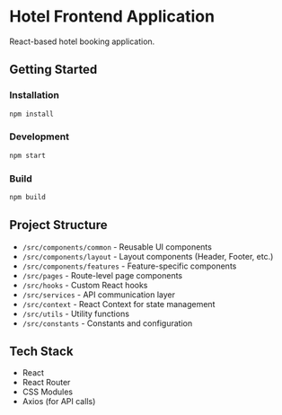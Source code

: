# Hotel Frontend Application

React-based hotel booking application.

## Getting Started

### Installation
```bash
npm install
```

### Development
```bash
npm start
```

### Build
```bash
npm build
```

## Project Structure

- `/src/components/common` - Reusable UI components
- `/src/components/layout` - Layout components (Header, Footer, etc.)
- `/src/components/features` - Feature-specific components
- `/src/pages` - Route-level page components
- `/src/hooks` - Custom React hooks
- `/src/services` - API communication layer
- `/src/context` - React Context for state management
- `/src/utils` - Utility functions
- `/src/constants` - Constants and configuration

## Tech Stack

- React
- React Router
- CSS Modules
- Axios (for API calls)
